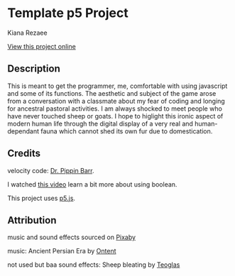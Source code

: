 # Template p5 Project

Kiana Rezaee

[View this project online](https://duzakh.github.io/Art-Jam/)

## Description

This is meant to get the programmer, me, comfortable with using javascript and some of its functions. 
The aesthetic and subject of the game arose from a conversation with a classmate about my fear of coding and longing for ancestral pastoral activities. 
I am always shocked to meet people who have never touched sheep or goats. I hope to higlight this ironic aspect of modern human life through the digital display of a very real and human-dependant fauna which cannot shed its own fur due to domestication. 

## Credits

velocity code: [Dr. Pippin Barr](www.pippinbarr.com/).

I watched [this video](https://www.youtube.com/watch?v=V8aJnrXlGhYto) learn a bit more about using boolean. 

This project uses [p5.js](https://p5js.org).

## Attribution
music and sound effects sourced on [Pixaby](www.pixaby.com/)

music: Ancient Persian Era by [Ontent](https://pixabay.com/users/onetent-15616180/)

not used but baa sound effects: Sheep bleating by [Teoglas](https://pixabay.com/users/teoglas-43857789/)

